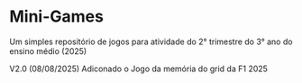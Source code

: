 # Mini-Games
Um simples repositório de jogos para atividade do 2° trimestre do 3° ano do ensino médio (2025)

V2.0 (08/08/2025)
Adiconado o Jogo da memória do grid da F1 2025

